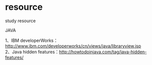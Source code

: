 # resource
study resource

JAVA  

1、IBM developerWorks：http://www.ibm.com/developerworks/cn/views/java/libraryview.jsp  
2、Java hidden features：http://howtodoinjava.com/tag/java-hidden-features/
